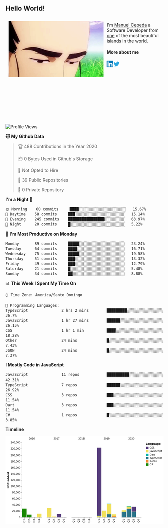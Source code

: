 <h2> Hello World!</h2>

<div style="display:inline-block">
  <img alt="Ah, I see you're a man of culture as well" align="left" width="60%" style="margin: 10px" src="https://raw.githubusercontent.com/mecm1993/mecm1993/master/assets/background.gif">

  I'm [Manuel Cepeda](https://manuelcepeda.dev) a Software Developer from [one](https://en.wikipedia.org/wiki/Dominican_Republic) of the most beautiful islands in the world.

  #### More about me

  <a href="https://www.linkedin.com/in/manuel-cepeda-0336a999/">
    <img align="left" alt="Manuel Cepeda | LinkedIn" width="21px" src="https://raw.githubusercontent.com/mecm1993/mecm1993/master/assets/linkedin.svg" />
  </a>
  <a href="https://twitter.com/mecm1993">
    <img align="left" alt="Manuel Cepeda | Twitter" width="21px" src="https://raw.githubusercontent.com/mecm1993/mecm1993/master/assets/twitter.svg" />
  </a>
  <br />
  <br />
  <br />
  <br />
  <br />
  <br />
  <br />
  <br />
  <br />
  <br />
  <br />
</div>

<!--START_SECTION:waka-->
![Profile Views](http://img.shields.io/badge/Profile%20Views-0-blue)

**🐱 My Github Data** 

> 🏆 488 Contributions in the Year 2020
 > 
> 📦 0 Bytes Used in Github's Storage 
 > 
> 🚫 Not Opted to Hire
 > 
> 📜 39 Public Repositories
 > 
> 🔑 0 Private Repository 
 > 
**I'm a Night 🦉** 

```text
🌞 Morning    60 commits     ████░░░░░░░░░░░░░░░░░░░░░   15.67% 
🌆 Daytime    58 commits     ███░░░░░░░░░░░░░░░░░░░░░░   15.14% 
🌃 Evening    245 commits    ████████████████░░░░░░░░░   63.97% 
🌙 Night      20 commits     █░░░░░░░░░░░░░░░░░░░░░░░░   5.22%

```
📅 **I'm Most Productive on Monday** 

```text
Monday       89 commits     █████░░░░░░░░░░░░░░░░░░░░   23.24% 
Tuesday      64 commits     ████░░░░░░░░░░░░░░░░░░░░░   16.71% 
Wednesday    75 commits     █████░░░░░░░░░░░░░░░░░░░░   19.58% 
Thursday     51 commits     ███░░░░░░░░░░░░░░░░░░░░░░   13.32% 
Friday       49 commits     ███░░░░░░░░░░░░░░░░░░░░░░   12.79% 
Saturday     21 commits     █░░░░░░░░░░░░░░░░░░░░░░░░   5.48% 
Sunday       34 commits     ██░░░░░░░░░░░░░░░░░░░░░░░   8.88%

```


📊 **This Week I Spent My Time On** 

```text
⌚︎ Time Zone: America/Santo_Domingo

💬 Programming Languages: 
TypeScript               2 hrs 2 mins        █████████░░░░░░░░░░░░░░░░   36.7% 
JavaScript               1 hr 27 mins        ██████░░░░░░░░░░░░░░░░░░░   26.15% 
CSS                      1 hr 1 min          ████░░░░░░░░░░░░░░░░░░░░░   18.28% 
Other                    24 mins             █░░░░░░░░░░░░░░░░░░░░░░░░   7.43% 
JSON                     24 mins             █░░░░░░░░░░░░░░░░░░░░░░░░   7.37%

```

**I Mostly Code in JavaScript** 

```text
JavaScript               11 repos            ██████████░░░░░░░░░░░░░░░   42.31% 
TypeScript               7 repos             ██████░░░░░░░░░░░░░░░░░░░   26.92% 
CSS                      3 repos             ███░░░░░░░░░░░░░░░░░░░░░░   11.54% 
Dart                     3 repos             ███░░░░░░░░░░░░░░░░░░░░░░   11.54% 
C#                       1 repos             █░░░░░░░░░░░░░░░░░░░░░░░░   3.85%

```


**Timeline**

![Chart not found](https://github.com/mecm1993/mecm1993/blob/master/charts/bar_graph.png) 


<!--END_SECTION:waka-->